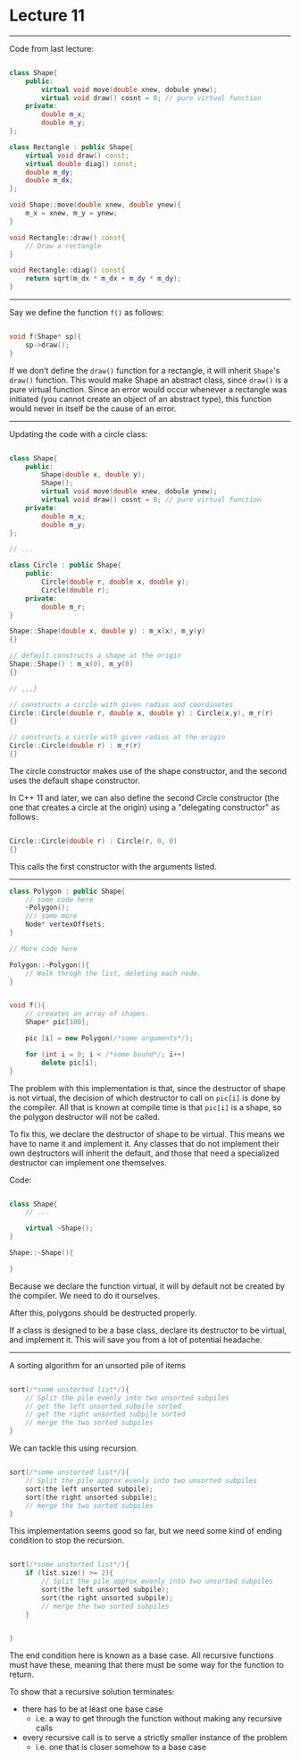 <h1>Lecture 11</h1>

---

Code from last lecture:

```c++

class Shape{
    public:
        virtual void move(double xnew, dobule ynew);
        virtual void draw() cosnt = 0; // pure virtual function
    private:    
        double m_x;
        double m_y;
};

class Rectangle : public Shape{
    virtual void draw() const;
    virtual double diag() const;
    double m_dy;
    double m_dx;
};

void Shape::move(double xnew, double ynew){
    m_x = xnew, m_y = ynew;
}

void Rectangle::draw() const{
    // Draw a rectangle
}

void Rectangle::diag() const{
    return sqrt(m_dx * m_dx + m_dy * m_dy);
}

```

---

Say we define the function `f()` as follows:

```c++

void f(Shape* sp){
    sp->draw();
}

```

If we don't define the `draw()` function for a rectangle, it will inherit `Shape`'s `draw()` function. This would make Shape an abstract class, since `draw()` is a pure virtual function. Since an error would occur whenever a rectangle was initiated (you cannot create an object of an abstract type), this function would never in itself be the cause of an error.

---

Updating the code with a circle class:

```c++

class Shape{
    public:
        Shape(double x, double y);
        Shape();
        virtual void move(double xnew, dobule ynew);
        virtual void draw() cosnt = 0; // pure virtual function
    private:    
        double m_x;
        double m_y;
};

// ...

class Circle : public Shape{
    public:
        Circle(double r, double x, double y);
        Circle(double r);
    private:
        double m_r;
}

Shape::Shape(double x, double y) : m_x(x), m_y(y)
{}

// default constructs a shape at the origin
Shape::Shape() : m_x(0), m_y(0)
{}

// ,,,}

// constructs a circle with given radius and coordinates
Circle::Circle(double r, double x, double y) : Circle(x,y), m_r(r)
{}

// constructs a circle with given radius at the origin
Circle::Circle(double r) : m_r(r)
{}
```

The circle constructor makes use of the shape constructor, and the second uses the default shape constructor.

In C++ 11 and later, we can also define the second Circle constructor (the one that creates a circle at the origin) using a "delegating constructor" as follows:

```c++

Circle::Circle(double r) : Circle(r, 0, 0)
{}
```

This calls the first constructor with the arguments listed.

---

```c++
class Polygon : public Shape{
    // some code here
    ~Polygon();
    /// some more
    Node* vertexOffsets;
}

// More code here

Polygon::~Polygon(){
    // Walk throgh the list, deleting each node.
}


void f(){
    // creaates an array of shapes.
    Shape* pic[100];

    pic [i] = new Polygon(/*some arguments*/);

    for (int i = 0; i < /*some bound*/; i++)
        delete pic[i];
}

```

The problem with this implementation is that, since the destructor of shape is not virtual, the decision of which destructor to call on `pic[i]` is done by the compiler. All that is known at compile time is that `pic[i]` is a shape, so the polygon destructor will not be called.

To fix this, we declare the destructor of shape to be virtual. This means we have to name it and implement it. Any classes that do not implement their own destructors will inherit the default, and those that need a specialized destructor can implement one themselves.

Code:

```c++

class Shape{
    // ...

    virtual ~Shape();
}

Shape::~Shape(){

}

```

Because we declare the function virtual, it will by default not be created by the compiler. We need to do it ourselves.

After this, polygons should be destructed properly.

If a class is designed to be a base class, declare its destructor to be virtual, and implement it. This will save you from a lot of potential headache.

---

A sorting algorithm for an unsorted pile of items

```c++

sort(/*some unstorted list*/){
    // Split the pile evenly into two unsorted subpiles
    // get the left unsorted subpile sorted
    // get the right unsorted subpile sorted
    // merge the two sorted subpiles
}

```

We can tackle this using recursion.

```c++

sort(/*some unstorted list*/){
    // Split the pile approx evenly into two unsorted subpiles
    sort(the left unsorted subpile);
    sort(the right unsorted subpile);
    // merge the two sorted subpiles
}

```

This implementation seems good so far, but we need some kind of ending condition to stop the recursion.

```c++

sort(/*some unstorted list*/){
    if (list.size() >= 2){
        // Split the pile approx evenly into two unsorted subpiles
        sort(the left unsorted subpile);
        sort(the right unsorted subpile);
        // merge the two sorted subpiles
    }


}
```

The end condition here is known as a base case. All recursive functions must have these, meaning that there must be some way for the function to return.

To show that a recursive solution terminates:
    
  * there has to be at least one base case
      - i.e. a way to get through the function without making any recursive calls
  * every recursive call is to serve a strictly smaller instance of the problem
      - i.e. one that is closer somehow to a base case




```
